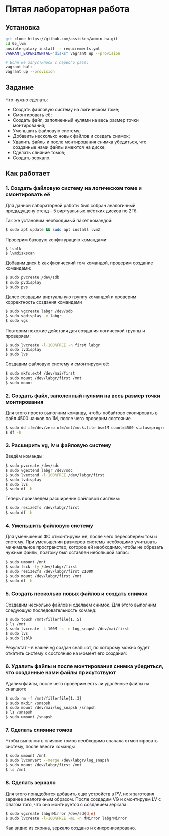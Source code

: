 # Пятая лабораторная работа

## Установка

```bash
git clone https://github.com/assisken/admin-hw.git
cd 05_lvm
ansible-galaxy install -r requirements.yml
VAGRANT_EXPERIMENTAL="disks" vagrant up --provision

# Если не запустилось с первого раза:
vagrant halt
vagrant up --provision
```

## Задание

Что нужно сделать:

- Создать файловую систему на логическом томе;
- Смонтировать её;
- Создать файл, заполненный нулями на весь размер точки монтирования;
- Уменьшить файловую систему;
- Добавить несколько новых файлов и создать снимок;
- Удалить файлы и после монтирования снимка убедиться, что созданные нами файлы имеются на диске;
- Сделать слияние томов;
- Создать зеркало.

## Как работает

### 1. Создать файловую систему на логическом томе и смонтировать её

Для данной лабораторной работы был собран аналогичный предыдущену стенд - 5 виртуальных жёстких дисков по 2Гб.

Так же установим необходимый пакет командой:

```bash
$ sudo apt update && sudo apt install lvm2
```

Проверим базовую конфигурацию командами:

```bash
$ lsblk
$ lvmdiskscan
```

Добавим диск b как физический том командой, проверим создание командами:

```bash
$ sudo pvcreate /dev/sdb
$ sudo pvdisplay
$ sudo pvs
```

Далее создадим виртуальную группу командой и проверим корректность создания командами

```bash
$ sudo vgcreate labgr /dev/sdb
$ sudo vgdisplay -v labgr
$ sudo vgs
```

Повторим похожие действия для создания логической группы и проверяем:

```bash
$ sudo lvcreate -l+100%FREE -n first labgr
$ sudo lvdisplay
$ sudo lvs
```

Создадим файловую систему и смонтируем её:

```bash
$ sudo mkfs.ext4 /dev/mai/first
$ sudo mount /dev/labgr/first /mnt
$ sudo mount
```

### 2. Создать файл, заполенный нулями на весь размер точки монтирования

Для этого просто выполним команду, чтобы побайтово скопировать в файл 4500 чанков по 1М, после чего проверим состояние

```bash
$ sudo dd if=/dev/zero of=/mnt/mock.file bs=1M count=4500 status=progress
$ df -h
```

### 3. Расширить vg, lv и файловую систему

Введём команды:

```bash
$ sudo pvcreate /dev/sdc
$ sudo vgextend labgr /dev/sdc
$ sudo lvextend -l+100%FREE /dev/labgr/first
$ sudo lvdisplay
$ sudo lvs
$ sudo df -h
```

Теперь произведём расширение файловой системы:

```bash
$ sudo resize2fs /dev/labgr/first
$ sudo df -h
```

### 4. Уменьшить файловую систему

Для уменьшения ФС отмонтируем её, после чего пересоберём том и систему. При уменьшении размеров системы необходимо учитывать минимальное пространство, которое ей необходимо, чтобы не обрезать нужные файлы, поэтому был оставлен небольшой запас:

```bash
$ sudo umount /mnt
$ sudo fsck -fy /dev/labgr/first
$ sudo resize2fs /dev/labgr/first 2100M
$ sudo mount /dev/labgr/first /mnt
$ sudo df -h
```

### 5. Создать несколько новых файлов и создать снимок

Создадим несколько файлов и сделаем снимок. Для этого выполним следующую последовательность команд:

```bash
$ sudo touch /mnt/fillerfile{1..5}
$ ls /mnt
$ sudo lvcreate -L 100M -s -n log_snapsh /dev/mai/first
$ sudo lvs
$ sudo lsblk
```

Результат - в нашей vg создан снапшот, по которому можно будет откатить систему к состоянию на момент его создания:

### 6. Удалить файлы и после монтирования снимка убедиться, что созданные нами файлы присутствуют

Удалим файлы, после чего проверим есть ли удалённые файлы на снапшоте

```bash
$ sudo rm -f /mnt/fillerfile{1..3}
$ sudo mkdir /snapsh
$ sudo mount /dev/mai/log_snapsh /snapsh
$ ls /snapsh
$ sudo umount /snapsh
```

### 7. Сделать слияние томов

Чтобы выполнить слияние томов необходимо сначала отмонтировать систему, после ввести команды

```bash
$ sudo umount /mnt
$ sudo lvconvert --merge /dev/labgr/log_snapsh
$ sudo mount /dev/labgr/first /mnt
$ ls /mnt
```

### 8. Сделать зеркало

Для этого понадобится добавить еще устройств в PV, их я заготовил заранее аналогичным образом.  После создадим VG и смонтируем LV с флагом того, что она монтируется с созданием зеркала:

```bash
$ sudo vgcreate labgrMirror /dev/sd{d,e}
$ sudo lvcreate -l+100%FREE -m1 -n fMirror labgrMirror
```

Как видно из скрина, зеркало создано и синхронизировано.
